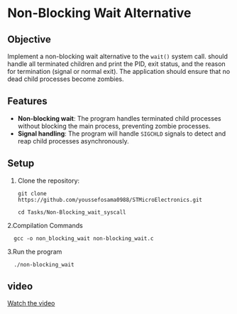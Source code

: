 # Non-Blocking Wait Alternative

## Objective
Implement a non-blocking wait alternative to the `wait()` system call. should handle all terminated children and print the PID, exit status, and the reason for termination (signal or normal exit).
The application should ensure that no dead child processes become zombies.

## Features
- **Non-blocking wait**: The program handles terminated child processes without blocking the main process, preventing zombie processes.
- **Signal handling**: The program will handle `SIGCHLD` signals to detect and reap child processes asynchronously.

## Setup

1. Clone the repository:
   
       git clone https://github.com/youssefosama0988/STMicroElectronics.git

       cd Tasks/Non-Blocking_wait_syscall


2.Compilation Commands

      gcc -o non_blocking_wait non-blocking_wait.c 

3.Run the program      

      ./non-blocking_wait

## video 
[Watch the video](https://drive.google.com/file/d/1MnwPM1agidKKyPn7cRrF6t0GYj-BTaGP/view?usp=drive_link)



